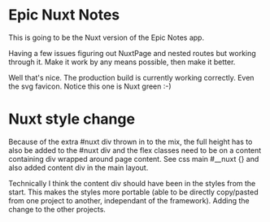 # Epic Nuxt Notes

This is going to be the Nuxt version of the Epic Notes app.

Having a few issues figuring out NuxtPage and nested routes but working through it. Make it work by any means possible, then make it better.

Well that's nice. The production build is currently working correctly. Even the svg favicon. Notice this one is Nuxt green :-)

# Nuxt style change
Because of the extra #nuxt div thrown in to the mix, the full height has to also be added to the #nuxt div and the flex classes need to be on a content containing div wrapped around page content. See css main #__nuxt {} and also added content div in the main layout. 

Technically I think the content div should have been in the styles from the start. This makes the styles more portable (able to be directly copy/pasted from one project to another, independant of the framework). Adding the change to the other projects.